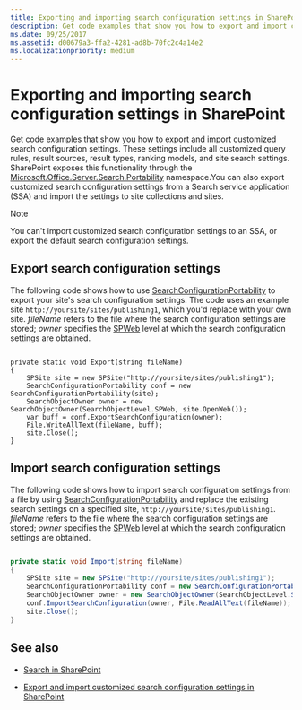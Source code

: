 ```yaml
---
title: Exporting and importing search configuration settings in SharePoint
description: Get code examples that show you how to export and import customized search configuration settings. These settings include all customized query rules, result sources, result types, ranking models, and site search settings.
ms.date: 09/25/2017
ms.assetid: d00679a3-ffa2-4281-ad8b-70fc2c4a14e2
ms.localizationpriority: medium
---
```



# Exporting and importing search configuration settings in SharePoint
Get code examples that show you how to export and import customized search configuration settings. These settings include all customized query rules, result sources, result types, ranking models, and site search settings. SharePoint exposes this functionality through the  [Microsoft.Office.Server.Search.Portability](https://msdn.microsoft.com/library/Microsoft.Office.Server.Search.Portability.aspx) namespace.You can also export customized search configuration settings from a Search service application (SSA) and import the settings to site collections and sites.

> [!NOTE]
> You can't import customized search configuration settings to an SSA, or export the default search configuration settings.





## Export search configuration settings
<a name="SP15_exporting_search_configuration"> </a>

The following code shows how to use  [SearchConfigurationPortability](https://msdn.microsoft.com/library/Microsoft.Office.Server.Search.Portability.SearchConfigurationPortability.aspx) to export your site's search configuration settings. The code uses an example site `http://yoursite/sites/publishing1`, which you'd replace with your own site.  _fileName_ refers to the file where the search configuration settings are stored; _owner_ specifies the [SPWeb](https://msdn.microsoft.com/library/Microsoft.SharePoint.SPWeb.aspx) level at which the search configuration settings are obtained.




```

private static void Export(string fileName)
{
    SPSite site = new SPSite("http://yoursite/sites/publishing1");
    SearchConfigurationPortability conf = new SearchConfigurationPortability(site);
    SearchObjectOwner owner = new SearchObjectOwner(SearchObjectLevel.SPWeb, site.OpenWeb());
    var buff = conf.ExportSearchConfiguration(owner);
    File.WriteAllText(fileName, buff);
    site.Close();
}
```


## Import search configuration settings
<a name="SP15_importing_search_configuration"> </a>

The following code shows how to import search configuration settings from a file by using  [SearchConfigurationPortability](https://msdn.microsoft.com/library/Microsoft.Office.Server.Search.Portability.SearchConfigurationPortability.aspx) and replace the existing search settings on a specified site, `http://yoursite/sites/publishing1`.  _fileName_ refers to the file where the search configuration settings are stored; _owner_ specifies the [SPWeb](https://msdn.microsoft.com/library/Microsoft.SharePoint.SPWeb.aspx) level at which the search configuration settings are obtained.




```csharp

private static void Import(string fileName)
{
    SPSite site = new SPSite("http://yoursite/sites/publishing1");
    SearchConfigurationPortability conf = new SearchConfigurationPortability(site);
    SearchObjectOwner owner = new SearchObjectOwner(SearchObjectLevel.SPWeb, site.OpenWeb());
    conf.ImportSearchConfiguration(owner, File.ReadAllText(fileName));
    site.Close();
}

```


## See also
<a name="bk_addresources"> </a>


-  [Search in SharePoint](search-in-sharepoint.md)


-  [Export and import customized search configuration settings in SharePoint](https://technet.microsoft.com/library/jj871675.aspx)







